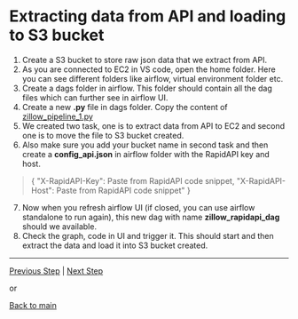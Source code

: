 # Extracting data from API and loading to S3 bucket

1. Create a S3 bucket to store raw json data that we extract from API. 
2. As you are connected to EC2 in VS code, open the home folder. Here you can see different folders like airflow, virtual environment folder etc. 
3. Create a dags folder in airflow. This folder should contain all the dag files which can further see in airflow UI.
4. Create a new **.py** file in dags folder. Copy the content of [zillow_pipeline_1.py](https://github.com/rohitanumolu/zillow_rapidapi_aws_pipeline/tree/main/archive/zillow_pipeline_1.py)   
5. We created two task, one is to extract data from API to EC2 and second one is to move the file to S3 bucket created. 
6. Also make sure you add your bucket name in second task and then create a **config_api.json** in airflow folder with the RapidAPI key and host. 
> {
> 	"X-RapidAPI-Key": Paste from RapidAPI code snippet,
> 	"X-RapidAPI-Host": Paste from RapidAPI code snippet"
> }
7. Now when you refresh airflow UI (if closed, you can use airflow standalone to run again), this new dag with name **zillow_rapidapi_dag** should we available. 
8. Check the graph, code in UI and trigger it. This should start and then extract the data and load it into S3 bucket created.

---

[Previous Step](ec2_setup.md) | [Next Step](lambda_transformation.md)

or

[Back to main](https://github.com/rohitanumolu/zillow_rapidapi_aws_pipeline/tree/main)